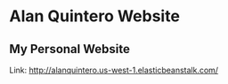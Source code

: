 # Alan Quintero Website

## My Personal Website

Link: http://alanquintero.us-west-1.elasticbeanstalk.com/



